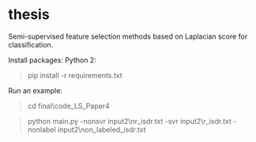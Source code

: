 # thesis
Semi-supervised feature selection methods based on Laplacian score for classification. 

Install packages:
  Python 2:
  >pip install -r requirements.txt 


Run an example:
  >cd final\code_LS_Paper4
  
  >python main.py -nonsvr input2\nr_isdr.txt -svr input2\r_isdr.txt -nonlabel input2\non_labeled_isdr.txt
